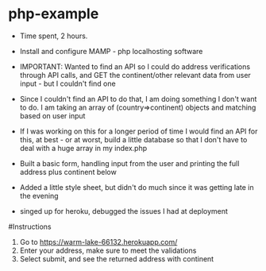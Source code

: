 # php-example

- Time spent, 2 hours. 

- Install and configure MAMP - php localhosting software

- IMPORTANT: Wanted to find an API so I could do address verifications through API calls, and GET the continent/other relevant data from user input - but I couldn't find one

- Since I couldn't find an API to do that, I am doing something I don't want to do. I am taking an array of (country=>continent) objects and matching based on user input

- If I was working on this for a longer period of time I would find an API for this, at best - or at worst, build a little database so that I don't have to deal with a huge array in my index.php

- Built a basic form, handling input from the user and printing the full address plus continent below

- Added a little style sheet, but didn't do much since it was getting late in the evening

- singed up for heroku, debugged the issues I had at deployment

#Instructions

1. Go to https://warm-lake-66132.herokuapp.com/
2. Enter your address, make sure to meet the validations
3. Select submit, and see the returned address with continent
